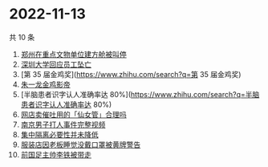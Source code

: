 # 2022-11-13

共 10 条

<!-- BEGIN -->
<!-- 最后更新时间 Sun Nov 13 2022 14:07:41 GMT+0800 (China Standard Time) -->

1. [郑州在重点文物单位建方舱被叫停](https://www.zhihu.com/search?q=郑州在重点文物单位建方舱被叫停)
1. [深圳大学回应员工坠亡](https://www.zhihu.com/search?q=深圳大学回应员工坠亡)
1. [第 35 届金鸡奖](https://www.zhihu.com/search?q=第 35 届金鸡奖)
1. [朱一龙金鸡影帝](https://www.zhihu.com/search?q=朱一龙金鸡影帝)
1. [半脑患者识字认人准确率达 80%](https://www.zhihu.com/search?q=半脑患者识字认人准确率达 80%)
1. [网店卖催吐用的「仙女管」合理吗](https://www.zhihu.com/search?q=网店卖催吐用的「仙女管」合理吗)
1. [南京男子打人事件完整视频](https://www.zhihu.com/search?q=南京男子打人事件完整视频)
1. [集中隔离必要性并未降低](https://www.zhihu.com/search?q=集中隔离必要性并未降低)
1. [服装店因老板睡觉没戴口罩被黄牌警告](https://www.zhihu.com/search?q=服装店因老板睡觉没戴口罩被黄牌警告)
1. [前国足主帅李铁被带走](https://www.zhihu.com/search?q=前国足主帅李铁被带走)

<!-- END -->
